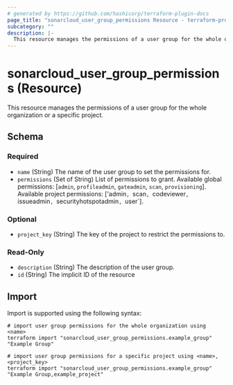 ```yaml
---
# generated by https://github.com/hashicorp/terraform-plugin-docs
page_title: "sonarcloud_user_group_permissions Resource - terraform-provider-sonarcloud"
subcategory: ""
description: |-
  This resource manages the permissions of a user group for the whole organization or a specific project.
---
```


# sonarcloud_user_group_permissions (Resource)

This resource manages the permissions of a user group for the whole organization or a specific project.



<!-- schema generated by tfplugindocs -->
## Schema

### Required

- `name` (String) The name of the user group to set the permissions for.
- `permissions` (Set of String) List of permissions to grant. Available global permissions: [`admin`, `profileadmin`, `gateadmin`, `scan`, `provisioning`]. Available project permissions: ['admin`, `scan`, `codeviewer`, `issueadmin`, `securityhotspotadmin`, `user`].

### Optional

- `project_key` (String) The key of the project to restrict the permissions to.

### Read-Only

- `description` (String) The description of the user group.
- `id` (String) The implicit ID of the resource

## Import

Import is supported using the following syntax:

```shell
# import user group permissions for the whole organization using <name>
terraform import "sonarcloud_user_group_permissions.example_group" "Example Group"

# import user group permissions for a specific project using <name>,<project_key>
terraform import "sonarcloud_user_group_permissions.example_group" "Example Group,example_project"
```

